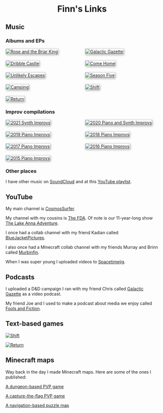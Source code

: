 <center> <h1> Finn's Links </h1> </center>

## Music

### Albums and EPs

<style>
.grid {
  display: grid;
  grid-template-columns: repeat(auto-fill, minmax(200px, 1fr));
  grid-gap: 20px;
  align-items: stretch;
  }
.grid img {
  border: 1px solid #ccc;
  box-shadow: 2px 2px 6px 0px  rgba(0,0,0,0.3);
  max-width: 100%;
}
</style>
<main class="grid">
  <a href="https://distrokid.com/hyperfollow/finnmayhew/rose-and-the-briar-king">
    <img src="./assets/images/album_art/Rose_and_the_Briar_King.png" alt="Rose and the Briar King">
  </a>
  <a href="https://distrokid.com/hyperfollow/finnmayhew/galactic-gazette-original-game-soundtrack">
    <img src="./assets/images/album_art/Galactic_Gazette.png" alt="Galactic Gazette">
  </a>
  <a href="https://distrokid.com/hyperfollow/finnmayhew/dribble-castle">
    <img src="./assets/images/album_art/Dribble_Castle.png" alt="Dribble Castle">
  </a>
  <a href="https://distrokid.com/hyperfollow/finnmayhew/come-home">
    <img src="./assets/images/album_art/Come_Home.jpeg" alt="Come Home">
  </a>
  <a href="https://distrokid.com/hyperfollow/finnmayhew/unlikely-escapes">
    <img src="./assets/images/album_art/Unlikely_Escapes.jpg" alt="Unlikely Escapes">
  </a>
  <a href="https://distrokid.com/hyperfollow/finnmayhew/season-five-original-game-soundtrack">
    <img src="./assets/images/album_art/Season_Five.png" alt="Season Five">
  </a>
  <a href="https://distrokid.com/hyperfollow/finnmayhew/camping">
    <img src="./assets/images/album_art/Camping.jpg" alt="Camping">
  </a>
  <a href="https://distrokid.com/hyperfollow/finnmayhew/shift-original-game-soundtrack-2">
    <img src="./assets/images/album_art/Shift.png" alt="Shift">
  </a>
  <a href="https://distrokid.com/hyperfollow/finnmayhew/return-original-game-soundtrack">
    <img src="./assets/images/album_art/Return.png" alt="Return">
  </a>
</main>

### Improv compilations

<main class="grid">
  <a href="https://distrokid.com/hyperfollow/finnmayhew/2021-synth-improvs">
    <img src="./assets/images/album_art/2021.png" alt="2021 Synth Improvs">
  </a>
  <a href="https://distrokid.com/hyperfollow/finnmayhew/2020-piano-and-synth-improvs">
    <img src="./assets/images/album_art/2020.png" alt="2020 Piano and Synth Improvs">
  </a>
  <a href="https://distrokid.com/hyperfollow/finnmayhew/2019-piano-improvs">
    <img src="./assets/images/album_art/2019.png" alt="2019 Piano Improvs">
  </a>
  <a href="https://distrokid.com/hyperfollow/finnmayhew/2018-piano-improvs">
    <img src="./assets/images/album_art/2018.png" alt="2018 Piano Improvs">
  </a>
  <a href="https://distrokid.com/hyperfollow/finnmayhew/2017-piano-improvs">
    <img src="./assets/images/album_art/2017.png" alt="2017 Piano Improvs">
  </a>
  <a href="https://distrokid.com/hyperfollow/finnmayhew/2016-piano-improvs">
    <img src="./assets/images/album_art/2016.png" alt="2016 Piano Improvs">
  </a>
  <a href="https://distrokid.com/hyperfollow/finnmayhew/2015-piano-improvs">
    <img src="./assets/images/album_art/2015.png" alt="2015 Piano Improvs">
  </a>
</main>

### Other places

I have other music on [SoundCloud](https://soundcloud.com/finn_mayhew) and at this [YouTube playlist](https://youtube.com/playlist?list=PLQYp802x2h5lnPGwxipS3Gde2eYam1sCW).

## YouTube

My main channel is [CosmosSurfer](https://www.youtube.com/user/CosmosSurfer).

My channel with my cousins is [The FDA](https://www.youtube.com/channel/UCHeY1Kl8McHo4t0XDGarjXw). Of note is our 11-year-long show [The Lake Anna Adventure](https://www.youtube.com/playlist?list=PLFzLTsl90mSeENZSXNPlrUGsAtglbUBq9).

I once had a collab channel with my friend Kadian called [BlueJacketPictures](https://www.youtube.com/user/BlueJacketPictures).

I also once had a Minecraft collab channel with my friends Murray and Brinn called [Murbinfin](https://www.youtube.com/channel/UCLRcrbMLZpdSP6WMuoAfZ_w).

When I was super young I uploaded videos to [Spacetimejig](https://www.youtube.com/user/spacetimejig).

## Podcasts

I uploaded a D&D campaign I ran with my friend Chris called [Galactic Gazette](https://www.youtube.com/channel/UCLuVq-5ipyyXaRrZ-50c2FA) as a video podcast.

My friend Joe and I used to make a podcast about media we enjoy called [Fools and Fiction](https://anchor.fm/foolsandfiction).

## Text-based games

[![Shift](./assets/images/game_art/shift.webp)](https://devilskettle.wixsite.com/games/shift)

[![Return](./assets/images/game_art/return.webp)](https://devilskettle.wixsite.com/games/return)

## Minecraft maps

Way back in the day I made Minecraft maps. Here are some of the ones I published:

[A dungeon-based PVP game](https://www.planetminecraft.com/project/oubliette-minigame/)

[A capture-the-flag PVP game](https://www.planetminecraft.com/project/capture-the-flag-pvp-18/)

[A navigation-based puzzle map](https://www.planetminecraft.com/project/another-one-of-those-non-euclidean-puzzle-maps/)
